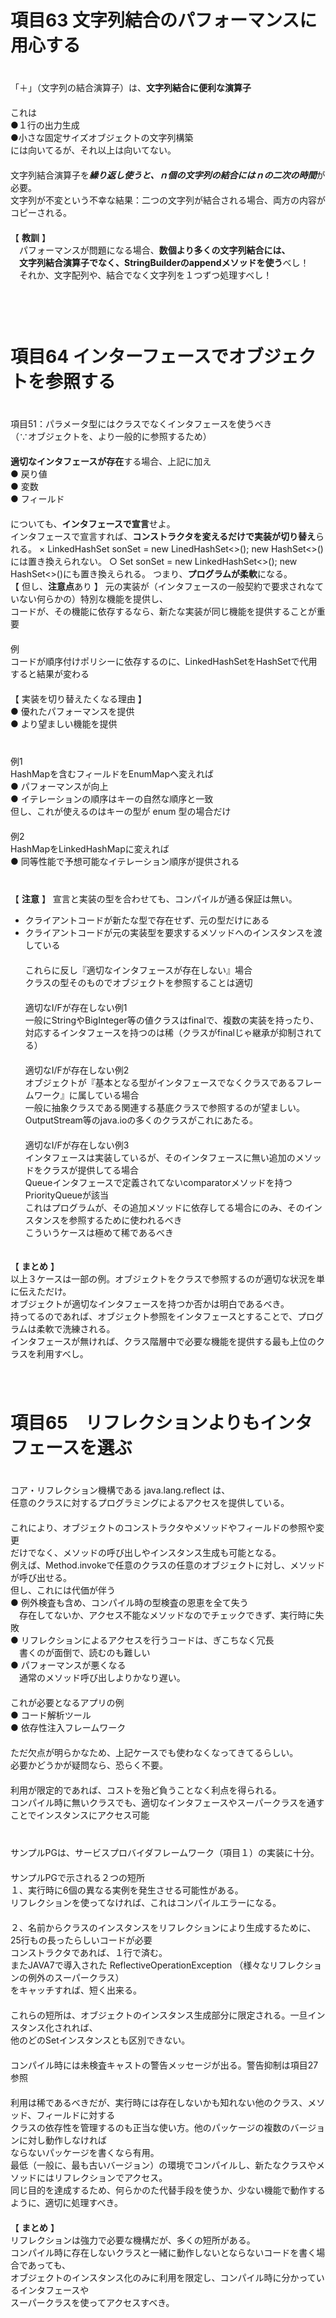 # 項目63 文字列結合のパフォーマンスに用心する
　  
「＋」（文字列の結合演算子）は、**文字列結合に便利な演算子**  
　  
これは  
●１行の出力生成  
●小さな固定サイズオブジェクトの文字列構築  
には向いてるが、それ以上は向いてない。
　  
　  
文字列結合演算子を***繰り返し使うと、ｎ個の文字列の結合にはｎの二次の時間***が必要。  
文字列が不変という不幸な結果：二つの文字列が結合される場合、両方の内容がコピーされる。  
　  
【 **教訓** 】  
　パフォーマンスが問題になる場合、**数個より多くの文字列結合には、  
　文字列結合演算子でなく、StringBuilderのappendメソッドを使う**べし！  
　それか、文字配列や、結合でなく文字列を１つずつ処理すべし！  
　  
　  
　  
# 項目64 インターフェースでオブジェクトを参照する
　  
項目51：パラメータ型にはクラスでなくインタフェースを使うべき  
（∵オブジェクトを、より一般的に参照するため）  
　  
**適切なインタフェースが存在**する場合、上記に加え  
● 戻り値  
● 変数  
● フィールド  
　  
についても、**インタフェースで宣言**せよ。
　  
インタフェースで宣言すれば、**コンストラクタを変えるだけで実装が切り替え**られる。
×	LinkedHashSet<Son> sonSet =	new LinedHashSet<>();
								new HashSet<>()には置き換えられない。
○	Set<Son> sonSet =	new LinkedHashSet<>();
						new HashSet<>()にも置き換えられる。
つまり、**プログラムが柔軟**になる。
　  
【 但し、**注意点**あり 】
元の実装が（インタフェースの一般契約で要求されなていない何らかの）特別な機能を提供し、  
コードが、その機能に依存するなら、新たな実装が同じ機能を提供することが重要  
　  
例  
コードが順序付けポリシーに依存するのに、LinkedHashSetをHashSetで代用すると結果が変わる
　  
　  
【 実装を切り替えたくなる理由 】  
● 優れたパフォーマンスを提供  
● より望ましい機能を提供  
　  
　  
例1  
HashMapを含むフィールドをEnumMapへ変えれば  
● パフォーマンスが向上  
● イテレーションの順序はキーの自然な順序と一致  
但し、これが使えるのはキーの型が enum 型の場合だけ  
　  
例2  
HashMapをLinkedHashMapに変えれば  
● 同等性能で予想可能なイテレーション順序が提供される  
　  
　  
【 **注意** 】
宣言と実装の型を合わせても、コンパイルが通る保証は無い。　  
- クライアントコードが新たな型で存在せず、元の型だけにある  
- クライアントコードが元の実装型を要求するメソッドへのインスタンスを渡している
　  
　  
これらに反し『適切なインタフェースが存在しない』場合　  
クラスの型そのものでオブジェクトを参照することは適切　  
　  
適切なI/Fが存在しない例1  
一般にStringやBigInteger等の値クラスはfinalで、複数の実装を持ったり、  
対応するインタフェースを持つのは稀（クラスがfinalじゃ継承が抑制されてる）  
　  
適切なI/Fが存在しない例2  　  
オブジェクトが『基本となる型がインタフェースでなくクラスであるフレームワーク』に属している場合　  
一般に抽象クラスである関連する基底クラスで参照するのが望ましい。　  
OutputStream等のjava.ioの多くのクラスがこれにあたる。　  
　  
適切なI/Fが存在しない例3  　  
インタフェースは実装しているが、そのインタフェースに無い追加のメソッドをクラスが提供してる場合  
Queueインタフェースで定義されてないcomparatorメソッドを持つPriorityQueueが該当　  
これはプログラムが、その追加メソッドに依存してる場合にのみ、そのインスタンスを参照するために使われるべき  
こういうケースは極めて稀であるべき　  
　  

【 **まとめ** 】  
以上３ケースは一部の例。オブジェクトをクラスで参照するのが適切な状況を単に伝えただけ。　  
オブジェクトが適切なインタフェースを持つか否かは明白であるべき。　  
持ってるのであれば、オブジェクト参照をインタフェースとすることで、プログラムは柔軟で洗練される。　  
インタフェースが無ければ、クラス階層中で必要な機能を提供する最も上位のクラスを利用すべし。　  
　  
　  
# 項目65　リフレクションよりもインタフェースを選ぶ　  
　  
コア・リフレクション機構である java.lang.reflect は、  
任意のクラスに対するプログラミングによるアクセスを提供している。　  
　  
これにより、オブジェクトのコンストラクタやメソッドやフィールドの参照や変更　  
だけでなく、メソッドの呼び出しやインスタンス生成も可能となる。　  
例えば、Method.invokeで任意のクラスの任意のオブジェクトに対し、メソッドが呼び出せる。　  
但し、これには代価が伴う　  
● 例外検査も含め、コンパイル時の型検査の恩恵を全て失う　  
　存在してないか、アクセス不能なメソッドなのでチェックできず、実行時に失敗　  
● リフレクションによるアクセスを行うコードは、ぎこちなく冗長　  
　書くのが面倒で、読むのも難しい　  
● パフォーマンスが悪くなる　  
　通常のメソッド呼び出しよりかなり遅い。　  
　  
これが必要となるアプリの例　  
● コード解析ツール　  
● 依存性注入フレームワーク　  
　  
ただ欠点が明らかなため、上記ケースでも使わなくなってきてるらしい。　  
必要かどうかが疑問なら、恐らく不要。　  
　  
利用が限定的であれば、コストを殆ど負うことなく利点を得られる。　  
コンパイル時に無いクラスでも、適切なインタフェースやスーパークラスを通すことでインスタンスにアクセス可能　  
　  
　  
サンプルPGは、サービスプロバイダフレームワーク（項目１）の実装に十分。　  
　  
サンプルPGで示される２つの短所　  
１、実行時に6個の異なる実例を発生させる可能性がある。　  
リフレクションを使ってなければ、これはコンパイルエラーになる。　  
　  
２、名前からクラスのインスタンスをリフレクションにより生成するために、25行もの長ったらしいコードが必要　  
コンストラクタであれば、１行で済む。　  
またJAVA7で導入された ReflectiveOperationException （様々なリフレクションの例外のスーパークラス）　  
をキャッチすれば、短く出来る。　  
　  
これらの短所は、オブジェクトのインスタンス生成部分に限定される。一旦インスタンス化されれば、　  
他のどのSetインスタンスとも区別できない。　  
　  
コンパイル時には未検査キャストの警告メッセージが出る。警告抑制は項目27参照　  
　  
利用は稀であるべきだが、実行時には存在しないかも知れない他のクラス、メソッド、フィールドに対する　  
クラスの依存性を管理するのも正当な使い方。他のパッケージの複数のバージョンに対し動作しなければ　  
ならないパッケージを書くなら有用。　  
最低（一般に、最も古いバージョン）の環境でコンパイルし、新たなクラスやメソッドにはリフレクションでアクセス。　  
同じ目的を達成するため、何らかのた代替手段を使うか、少ない機能で動作するように、適切に処理すべき。　  
　  
【 **まとめ** 】  
リフレクションは強力で必要な機構だが、多くの短所がある。　  
コンパイル時に存在しないクラスと一緒に動作しないとならないコードを書く場合であっても、　  
オブジェクトのインスタンス化のみに利用を限定し、コンパイル時に分かっているインタフェースや  　  
スーパークラスを使ってアクセスすべき。　  
　  
　  
